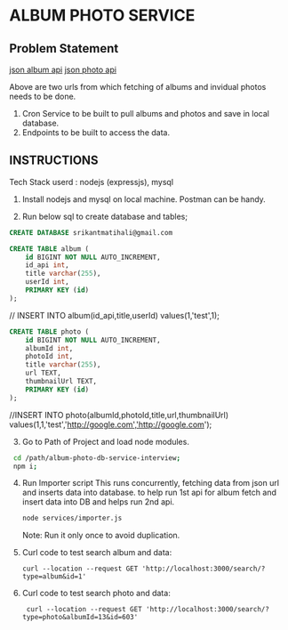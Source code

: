 # ALBUM PHOTO SERVICE


## Problem Statement

[json album api](https://jsonplaceholder.typicode.com/albums)
[json photo api](https://jsonplaceholder.typicode.com/photos?albumId={albumid})

Above are two urls from which fetching of albums and invidual photos needs to be done.

1. Cron Service to be built to pull albums and photos and save in local database.
2. Endpoints to be built to access the data.


## INSTRUCTIONS

Tech Stack userd : nodejs (expressjs), mysql

1. Install nodejs and mysql on local machine. Postman can be handy.

2. Run below sql to create database and tables;
``` sql
CREATE DATABASE srikantmatihali@gmail.com

CREATE TABLE album (
    id BIGINT NOT NULL AUTO_INCREMENT,
    id_api int,
    title varchar(255),
    userId int,
    PRIMARY KEY (id)
);
```
// INSERT INTO album(id_api,title,userId) values(1,'test',1);
``` sql
CREATE TABLE photo (
    id BIGINT NOT NULL AUTO_INCREMENT,
    albumId int,
    photoId int,
    title varchar(255),
    url TEXT,
    thumbnailUrl TEXT,
    PRIMARY KEY (id)
);
```
//INSERT INTO photo(albumId,photoId,title,url,thumbnailUrl) values(1,1,'test','http://google.com','http://google.com');

3. Go to Path of Project and load node modules.
  ```sh
   cd /path/album-photo-db-service-interview;
   npm i;
   ```

4. Run Importer script
   This runs concurrently, fetching data from json url and inserts data into database. 
   to help run 1st api for album fetch and insert data into DB and helps run 2nd api.
   ```sh
   node services/importer.js
   ```
   Note: Run it only once to avoid duplication.    

5.  Curl code to test search album and data:

    ```
    curl --location --request GET 'http://localhost:3000/search/?type=album&id=1'
    ```

6. Curl code to test search photo and data:
   ```
    curl --location --request GET 'http://localhost:3000/search/?type=photo&albumId=13&id=603'
   ```     
   
